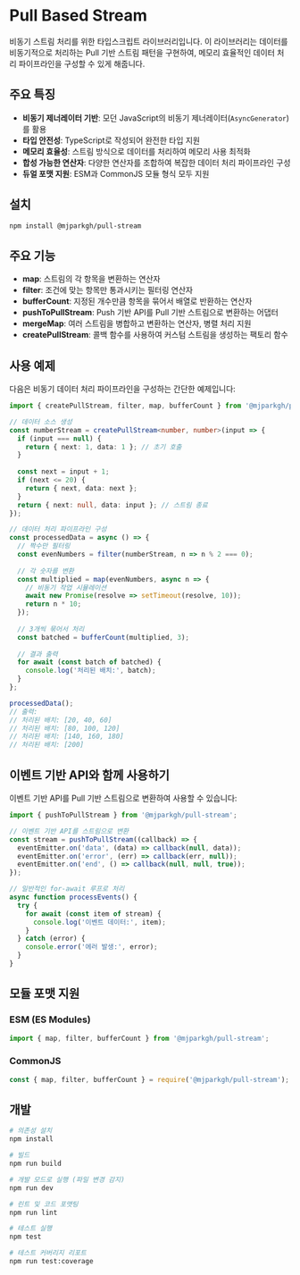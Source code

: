 # Pull Based Stream

비동기 스트림 처리를 위한 타입스크립트 라이브러리입니다. 이 라이브러리는 데이터를 비동기적으로 처리하는 Pull 기반 스트림 패턴을 구현하여, 메모리 효율적인 데이터 처리 파이프라인을 구성할 수 있게 해줍니다.

## 주요 특징

- **비동기 제너레이터 기반**: 모던 JavaScript의 비동기 제너레이터(`AsyncGenerator`)를 활용
- **타입 안전성**: TypeScript로 작성되어 완전한 타입 지원
- **메모리 효율성**: 스트림 방식으로 데이터를 처리하여 메모리 사용 최적화
- **합성 가능한 연산자**: 다양한 연산자를 조합하여 복잡한 데이터 처리 파이프라인 구성
- **듀얼 포맷 지원**: ESM과 CommonJS 모듈 형식 모두 지원

## 설치

```bash
npm install @mjparkgh/pull-stream
```

## 주요 기능

- **map**: 스트림의 각 항목을 변환하는 연산자
- **filter**: 조건에 맞는 항목만 통과시키는 필터링 연산자
- **bufferCount**: 지정된 개수만큼 항목을 묶어서 배열로 반환하는 연산자
- **pushToPullStream**: Push 기반 API를 Pull 기반 스트림으로 변환하는 어댑터
- **mergeMap**: 여러 스트림을 병합하고 변환하는 연산자, 병렬 처리 지원
- **createPullStream**: 콜백 함수를 사용하여 커스텀 스트림을 생성하는 팩토리 함수

## 사용 예제

다음은 비동기 데이터 처리 파이프라인을 구성하는 간단한 예제입니다:

```typescript
import { createPullStream, filter, map, bufferCount } from '@mjparkgh/pull-stream';

// 데이터 소스 생성
const numberStream = createPullStream<number, number>(input => {
  if (input === null) {
    return { next: 1, data: 1 }; // 초기 호출
  }
  
  const next = input + 1;
  if (next <= 20) {
    return { next, data: next };
  }
  return { next: null, data: input }; // 스트림 종료
});

// 데이터 처리 파이프라인 구성
const processedData = async () => {
  // 짝수만 필터링
  const evenNumbers = filter(numberStream, n => n % 2 === 0);
  
  // 각 숫자를 변환
  const multiplied = map(evenNumbers, async n => {
    // 비동기 작업 시뮬레이션
    await new Promise(resolve => setTimeout(resolve, 10));
    return n * 10;
  });
  
  // 3개씩 묶어서 처리
  const batched = bufferCount(multiplied, 3);
  
  // 결과 출력
  for await (const batch of batched) {
    console.log('처리된 배치:', batch);
  }
};

processedData();
// 출력:
// 처리된 배치: [20, 40, 60]
// 처리된 배치: [80, 100, 120]
// 처리된 배치: [140, 160, 180]
// 처리된 배치: [200]
```

## 이벤트 기반 API와 함께 사용하기

이벤트 기반 API를 Pull 기반 스트림으로 변환하여 사용할 수 있습니다:

```typescript
import { pushToPullStream } from '@mjparkgh/pull-stream';

// 이벤트 기반 API를 스트림으로 변환
const stream = pushToPullStream((callback) => {
  eventEmitter.on('data', (data) => callback(null, data));
  eventEmitter.on('error', (err) => callback(err, null));
  eventEmitter.on('end', () => callback(null, null, true));
});

// 일반적인 for-await 루프로 처리
async function processEvents() {
  try {
    for await (const item of stream) {
      console.log('이벤트 데이터:', item);
    }
  } catch (error) {
    console.error('에러 발생:', error);
  }
}
```

## 모듈 포맷 지원

### ESM (ES Modules)

```javascript
import { map, filter, bufferCount } from '@mjparkgh/pull-stream';
```

### CommonJS

```javascript
const { map, filter, bufferCount } = require('@mjparkgh/pull-stream');
```

## 개발

```bash
# 의존성 설치
npm install

# 빌드
npm run build

# 개발 모드로 실행 (파일 변경 감지)
npm run dev

# 린트 및 코드 포맷팅
npm run lint

# 테스트 실행
npm test

# 테스트 커버리지 리포트
npm run test:coverage
```